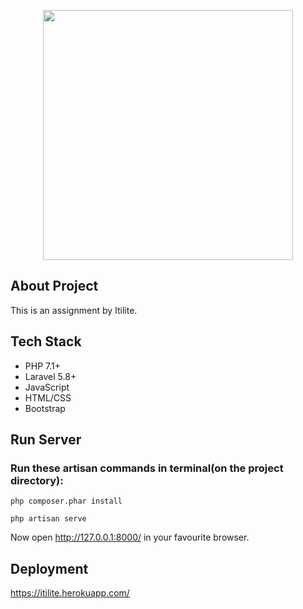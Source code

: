 <p align="center"><img src="https://res.cloudinary.com/dtfbvvkyp/image/upload/v1566331377/laravel-logolockup-cmyk-red.svg" width="400"></p>

## About Project

This is an assignment by Itilite.

## Tech Stack

- PHP 7.1+
- Laravel 5.8+
- JavaScript
- HTML/CSS
- Bootstrap

## Run Server

### Run these artisan commands in terminal(on the project directory):

```shell 
php composer.phar install
``` 
```shell 
php artisan serve
``` 
Now open http://127.0.0.1:8000/ in your favourite browser.

## Deployment

https://itilite.herokuapp.com/